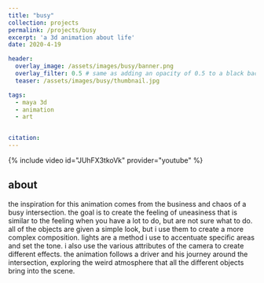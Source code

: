 ```yaml
---
title: "busy"
collection: projects
permalink: /projects/busy
excerpt: 'a 3d animation about life'
date: 2020-4-19

header:
  overlay_image: /assets/images/busy/banner.png
  overlay_filter: 0.5 # same as adding an opacity of 0.5 to a black background
  teaser: /assets/images/busy/thumbnail.jpg

tags:
  - maya 3d
  - animation
  - art


citation: 
---
```



{% include video id="JUhFX3tkoVk" provider="youtube" %}

## about
the inspiration for this animation comes from the business and chaos of a busy intersection. the goal is to create the feeling of uneasiness that is similar to the feeling when you have a lot to do, but are not sure what to do. all of the objects are given a simple look, but i use them to create a more complex composition. lights are a method i use to accentuate specific areas and set the tone. i also use the various attributes of the camera to create different effects. 
the animation follows a driver and his journey around the intersection, exploring the weird atmosphere that all the different objects bring into the scene. 